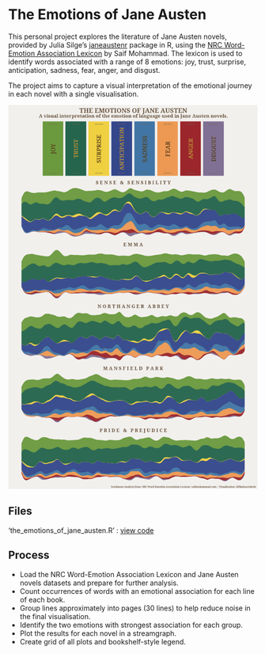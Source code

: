 The Emotions of Jane Austen
================

This personal project explores the literature of Jane Austen novels,
provided by Julia Silge’s
<a href="https://github.com/juliasilge/janeaustenr">janeaustenr</a>
package in R, using the
<a href="https://saifmohammad.com/WebPages/NRC-Emotion-Lexicon.htm">NRC
Word-Emotion Association Lexicon</a> by Saif Mohammad. The lexicon is
used to identify words associated with a range of 8 emotions: joy,
trust, surprise, anticipation, sadness, fear, anger, and disgust.

The project aims to capture a visual interpretation of the emotional
journey in each novel with a single visualisation.

![](README_files/figure-gfm/main_plot-1.png)<!-- -->

## Files

‘the_emotions_of_jane_austen.R’ :
<a href="https://github.com/filmicaesthetic/JaneAustenStreamgraphs/blob/main/scripts/the_emotions_of_jane_austen.R">view
code</a>

## Process

-   Load the NRC Word-Emotion Association Lexicon and Jane Austen novels
    datasets and prepare for further analysis.
-   Count occurrences of words with an emotional association for each
    line of each book.
-   Group lines approximately into pages (30 lines) to help reduce noise
    in the final visualisation.
-   Identify the two emotions with strongest association for each group.
-   Plot the results for each novel in a streamgraph.
-   Create grid of all plots and bookshelf-style legend.
